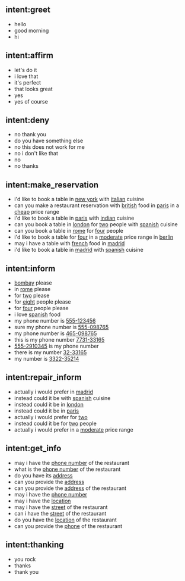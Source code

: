 ## intent:greet
- hello
- good morning
- hi

## intent:affirm
- let's do it
- i love that
- it's perfect
- that looks great
- yes
- yes of course

## intent:deny
- no thank you
- do you have something else
- no this does not work for me
- no i don't like that
- no
- no thanks

## intent:make_reservation
- i'd like to book a table in [new york](location) with [italian](cuisine) cuisine
- can you make a restaurant reservation with [british](cuisine) food in [paris](location) in a [cheap](price) price range
- i'd like to book a table in [paris](location) with [indian](cuisine) cuisine
- can you book a table in [london](location) for [two](number) people with [spanish](cuisine) cuisine
- can you book a table in [rome](location) for [four](number) people
- i'd like to book a table for [four](number) in a [moderate](price) price range in [berlin](location)
- may i have a table with [french](cuisine) food in [madrid](location)
- i'd like to book a table in [madrid](location) with [spanish](cuisine) cuisine

## intent:inform
- [bombay](location) please
- in [rome](location) please
- for [two](number) please
- for [eight](number) people please
- for [four](number) people please
- i love [spanish](cuisine) food
- my phone number is [555-123456](phone_number)
- sure my phone number is [555-098765](phone_number)
- my phone number is [465-098765](phone_number)
- this is my phone number [7731-33165](phone_number)
- [555-2910345](phone_number) is my phone number
- there is my number [32-33165](phone_number)
- my number is [3322-35214](phone_number)

## intent:repair_inform
- actually i would prefer in [madrid](location)
- instead could it be with [spanish](cuisine) cuisine
- instead could it be in [london](location)
- instead could it be in [paris](location)
- actually i would prefer for [two](number)
- instead could it be for [two](number) people
- actually i would prefer in a [moderate](price) price range

## intent:get_info
- may i have the [phone number](info) of the restaurant
- what is the [phone number](info) of the restaurant
- do you have its [address](info)
- can you provide the [address](info)
- can you provide the [address](info) of the restaurant
- may i have the [phone number](info)
- may i have the [location](info)
- may i have the [street](info) of the restaurant
- can i have the [street](info) of the restaurant
- do you have the [location](info) of the restaurant
- can you provide the [phone](info) of the restaurant

## intent:thanking
- you rock
- thanks
- thank you
